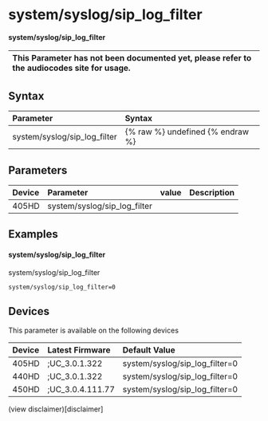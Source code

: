 ﻿---
description: system/syslog/sip_log_filter
search:
    keywords: ['system','syslog','sip_log_filter']
---

# system/syslog/sip_log_filter

#### system/syslog/sip_log_filter


| This Parameter has not been documented yet, please refer to the audiocodes site for usage.  |
| :--- |

## Syntax
| Parameter | Syntax |
| :--- | :--- |
|system/syslog/sip_log_filter | {% raw %} undefined {% endraw %} |

## Parameters
|Device|Parameter|value|Description|
|:---|:---|:---|:---|
| 405HD | system/syslog/sip_log_filter |  |  |

## Examples
#### system/syslog/sip_log_filter

system/syslog/sip_log_filter

```
system/syslog/sip_log_filter=0
```

## Devices
This parameter is available on the following devices

| Device | Latest Firmware | Default Value |
|:---|:---|:---|
| 405HD | ;UC_3.0.1.322 | system/syslog/sip_log_filter=0 
| 440HD | ;UC_3.0.1.322 | system/syslog/sip_log_filter=0 
| 450HD | ;UC_3.0.4.111.77 | system/syslog/sip_log_filter=0 

(view disclaimer)[disclaimer]
